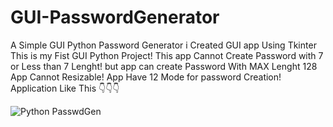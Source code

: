 # GUI-PasswordGenerator
A Simple GUI Python Password Generator
i Created GUI app Using Tkinter
This is my Fist GUI Python Project!
This app Cannot Create Password with 7 or Less than 7 Lenght! but app can create Password With MAX Lenght 128
App Cannot Resizable!
App Have 12 Mode for password Creation!
Application Like This 👇👇👇



![Python PasswdGen](https://github.com/user-attachments/assets/1056e9c4-7903-4489-a0af-95ef63732202)

